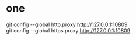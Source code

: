 # one
git config --global http.proxy http://127.0.0.1:10809   
git config --global https.proxy http://127.0.0.1:10809
